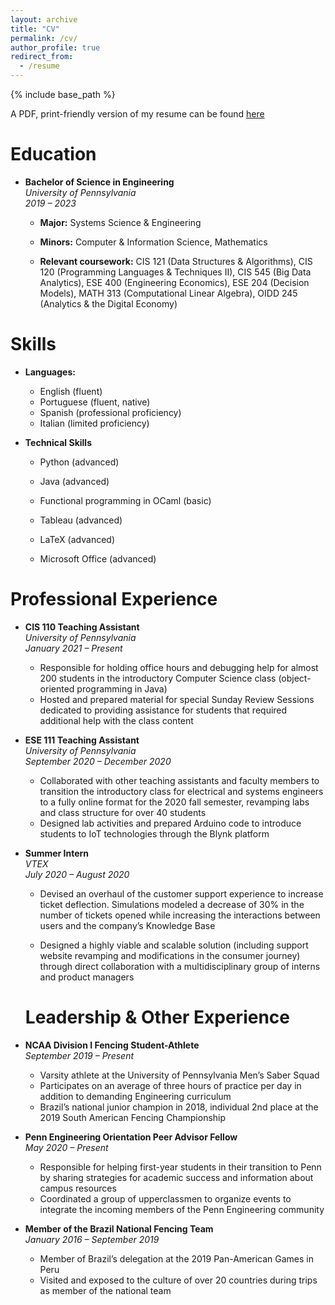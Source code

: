 ```yaml
---
layout: archive
title: "CV"
permalink: /cv/
author_profile: true
redirect_from:
  - /resume
---
```


{% include base_path %}

A PDF, print-friendly version of my resume can be found [here](http://www.enzobergamo.com/files/enzo_bergamo-resume.pdf)

Education
======

* **Bachelor of Science in Engineering**   
  *University of Pennsylvania*  
  *2019 – 2023*
  * **Major:** Systems Science & Engineering
  
  * **Minors:** Computer & Information Science, Mathematics
  
  * **Relevant coursework:** CIS 121 (Data Structures & Algorithms), CIS 120 (Programming Languages & Techniques II), CIS 545 (Big Data Analytics), ESE 400 (Engineering Economics), ESE 204 (Decision Models), MATH 313 (Computational Linear Algebra), OIDD 245 (Analytics & the Digital Economy)
  
    

Skills
======
* **Languages:**
  * English (fluent)
  * Portuguese (fluent, native)
  * Spanish (professional proficiency)
  * Italian (limited proficiency)
  
* **Technical Skills**
  * Python (advanced)
  
  * Java (advanced)
  
  * Functional programming in OCaml (basic)
  
  * Tableau (advanced)
  
  * LaTeX (advanced)
  
  * Microsoft Office (advanced)
  
    

Professional Experience
======
* **CIS 110 Teaching Assistant**  
  *University of Pennsylvania*  
  *January 2021 – Present*
  * Responsible for holding office hours and debugging help for almost 200 students in the introductory Computer Science class (object-oriented programming in Java)
  * Hosted and prepared material for special Sunday Review Sessions dedicated to providing assistance for students that required additional help with the class content

* **ESE 111 Teaching Assistant**  
  *University of Pennsylvania*  
  *September 2020 – December 2020*
  * Collaborated with other teaching assistants and faculty members to transition the introductory class for electrical and systems engineers to a fully online format for the 2020 fall semester, revamping labs and class structure for over 40 students
  * Designed lab activities and prepared Arduino code to introduce students to IoT technologies through the Blynk platform

* **Summer Intern**  
  *VTEX*  
  *July 2020 – August 2020* 
  * Devised an overhaul of the customer support experience to increase ticket deflection. Simulations modeled a decrease of 30% in the number of tickets opened while increasing the interactions between users and the company’s Knowledge Base
  
  * Designed a highly viable and scalable solution (including support website revamping and modifications in the consumer journey) through direct collaboration with a multidisciplinary group of interns and product managers
  
    
  
  # Leadership & Other Experience
  
* **NCAA Division I Fencing Student-Athlete**  
  *September 2019 – Present*
  * Varsity athlete at the University of Pennsylvania Men’s Saber Squad
  * Participates on an average of three hours of practice per day in addition to demanding Engineering curriculum
  * Brazil’s national junior champion in 2018, individual 2nd place at the 2019 South American Fencing Championship

* **Penn Engineering Orientation Peer Advisor Fellow**  
  *May 2020 – Present*
  * Responsible for helping first-year students in their transition to Penn by sharing strategies for academic success and information about campus resources
  * Coordinated a group of upperclassmen to organize events to integrate the incoming members of the Penn Engineering community

* **Member of the Brazil National Fencing Team**  
  *January 2016 – September 2019* 
  * Member of Brazil’s delegation at the 2019 Pan-American Games in Peru
  * Visited and exposed to the culture of over 20 countries during trips as member of the national team

